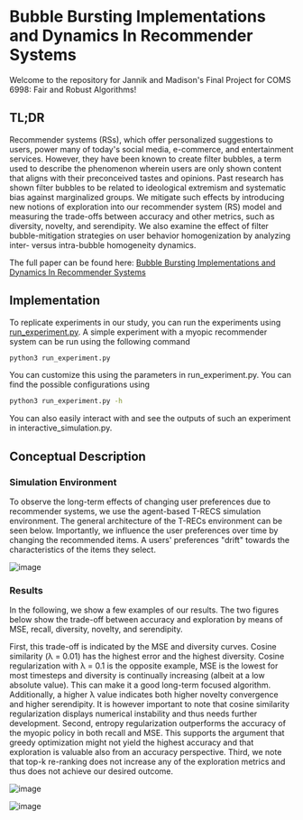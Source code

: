 # Bubble Bursting Implementations and Dynamics In Recommender Systems
Welcome to the repository for Jannik and Madison's Final Project for COMS 6998: Fair and Robust Algorithms!

## TL;DR
Recommender systems (RSs), which offer personalized suggestions to users, power many of today's social media, e-commerce, and entertainment services. However, they have been known to create filter bubbles, a term used to describe the phenomenon wherein users are only shown content that aligns with their preconceived tastes and opinions. Past research has shown filter bubbles to be related to ideological extremism and systematic bias against marginalized groups. We mitigate such effects by introducing new notions of exploration into our recommender system (RS) model and measuring the trade-offs between accuracy and other metrics, such as diversity, novelty, and serendipity. We also examine the effect of filter bubble-mitigation strategies on user behavior homogenization by analyzing inter- versus intra-bubble homogeneity dynamics.

The full paper can be found here: [Bubble Bursting Implementations and Dynamics In Recommender Systems](/Bubble_Bursting_RS_Paper.pdf)

## Implementation
To replicate experiments in our study, you can run the experiments using [run_experiment.py](/run_experiment.py). 
A simple experiment with a myopic recommender system can be run using the following command
```bash
python3 run_experiment.py
```
You can customize this using the parameters in run_experiment.py. You can find the possible configurations using
```bash
python3 run_experiment.py -h
```

You can also easily interact with and see the outputs of such an experiment in interactive_simulation.py.

## Conceptual Description
### Simulation Environment
To observe the long-term effects of changing user preferences due to recommender systems, we use the agent-based T-RECS simulation environment. The general architecture of the T-RECs environment can be seen below. Importantly, we influence the user preferences over time by changing the recommended items. A users' preferences "drift" towards the characteristics of the items they select.

![image](https://user-images.githubusercontent.com/29771705/214890603-16e474cd-de43-433e-a844-7c8a5c300e4b.png)

### Results
In the following, we show a few examples of our results. The two figures below show the trade-off between accuracy and exploration by means of MSE, recall, diversity, novelty, and serendipity.

First, this trade-off is indicated by the MSE and diversity curves. Cosine similarity (λ = 0.01) has the highest error and the highest diversity. Cosine regularization with λ = 0.1 is the opposite example, MSE is the lowest for most timesteps and diversity is continually increasing (albeit at a low absolute value). This can make it a good long-term focused algorithm. Additionally, a higher λ value indicates both higher novelty convergence and higher serendipity. It is
however important to note that cosine similarity regularization displays numerical instability and thus
needs further development.
Second, entropy regularization outperforms the accuracy of the myopic policy in both recall and MSE. This supports the argument that greedy optimization might not yield the highest accuracy and that exploration is valuable also from an accuracy perspective.
Third, we note that top-k re-ranking does not increase any of the exploration metrics and thus does
not achieve our desired outcome.

![image](https://user-images.githubusercontent.com/29771705/214891657-4f080d66-5b16-4551-b973-d0b1ab5ca261.png)

![image](https://user-images.githubusercontent.com/29771705/214891656-65b8285c-a208-402a-a756-0c033ffb071d.png)
